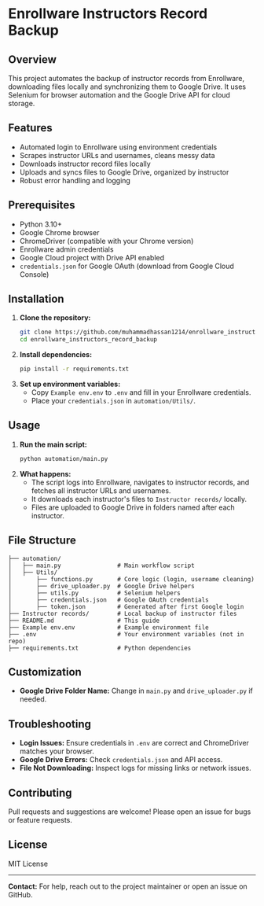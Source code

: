 # Enrollware Instructors Record Backup

## Overview
This project automates the backup of instructor records from Enrollware, downloading files locally and synchronizing them to Google Drive. It uses Selenium for browser automation and the Google Drive API for cloud storage.

## Features
- Automated login to Enrollware using environment credentials
- Scrapes instructor URLs and usernames, cleans messy data
- Downloads instructor record files locally
- Uploads and syncs files to Google Drive, organized by instructor
- Robust error handling and logging

## Prerequisites
- Python 3.10+
- Google Chrome browser
- ChromeDriver (compatible with your Chrome version)
- Enrollware admin credentials
- Google Cloud project with Drive API enabled
- `credentials.json` for Google OAuth (download from Google Cloud Console)

## Installation
1. **Clone the repository:**
   ```sh
   git clone https://github.com/muhammadhassan1214/enrollware_instructors_record_backup.git
   cd enrollware_instructors_record_backup
   ```
2. **Install dependencies:**
   ```sh
   pip install -r requirements.txt
   ```
3. **Set up environment variables:**
   - Copy `Example env.env` to `.env` and fill in your Enrollware credentials.
   - Place your `credentials.json` in `automation/Utils/`.

## Usage
1. **Run the main script:**
   ```sh
   python automation/main.py
   ```
2. **What happens:**
   - The script logs into Enrollware, navigates to instructor records, and fetches all instructor URLs and usernames.
   - It downloads each instructor's files to `Instructor records/` locally.
   - Files are uploaded to Google Drive in folders named after each instructor.

## File Structure
```
├── automation/
│   ├── main.py                # Main workflow script
│   ├── Utils/
│       ├── functions.py       # Core logic (login, username cleaning)
│       ├── drive_uploader.py  # Google Drive helpers
│       ├── utils.py           # Selenium helpers
│       ├── credentials.json   # Google OAuth credentials
│       ├── token.json         # Generated after first Google login
├── Instructor records/        # Local backup of instructor files
├── README.md                  # This guide
├── Example env.env            # Example environment file
├── .env                       # Your environment variables (not in repo)
├── requirements.txt           # Python dependencies
```

## Customization
- **Google Drive Folder Name:** Change in `main.py` and `drive_uploader.py` if needed.

## Troubleshooting
- **Login Issues:** Ensure credentials in `.env` are correct and ChromeDriver matches your browser.
- **Google Drive Errors:** Check `credentials.json` and API access.
- **File Not Downloading:** Inspect logs for missing links or network issues.

## Contributing
Pull requests and suggestions are welcome! Please open an issue for bugs or feature requests.

## License
MIT License

---
**Contact:** For help, reach out to the project maintainer or open an issue on GitHub.

